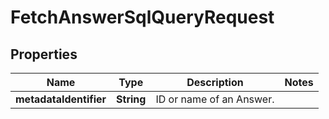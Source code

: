 

# FetchAnswerSqlQueryRequest


## Properties

| Name | Type | Description | Notes |
|------------ | ------------- | ------------- | -------------|
|**metadataIdentifier** | **String** | ID or name of an Answer. |  |



